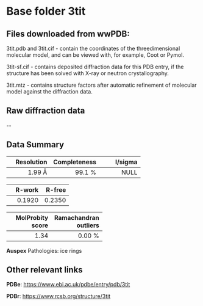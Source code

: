 # Base folder 3tit

## Files downloaded from wwPDB:

3tit.pdb and 3tit.cif - contain the coordinates of the threedimensional molecular model, and can be viewed with, for example, Coot or Pymol.

3tit-sf.cif - contains deposited diffraction data for this PDB entry, if the structure has been solved with X-ray or neutron crystallography.

3tit.mtz - contains structure factors after automatic refinement of molecular model against the diffraction data.

## Raw diffraction data

--<br> 

## Data Summary
|   | Resolution | Completeness| I/sigma |
|---|-------------:|----------------:|--------------:|
|   |1.99 Å|99.1  %|<img width=50/>NULL |

|   | **R-work**| **R-free**   
|---|-------------:|----------------:|           
||  0.1920|  0.2350|

|   |**MolProbity<br>score**| **Ramachandran<br>outliers** 
|---|-------------:|----------------:|
||  1.34|  0.00 %|

**Auspex** Pathologies: ice rings

 

## Other relevant links 
**PDBe**:  https://www.ebi.ac.uk/pdbe/entry/pdb/3tit
 
**PDBr**: https://www.rcsb.org/structure/3tit 

